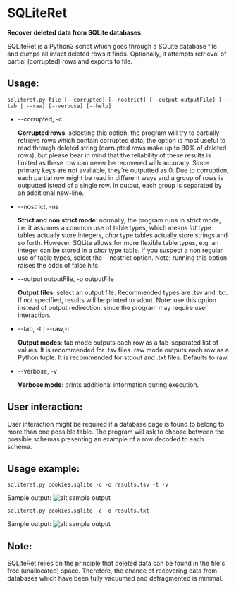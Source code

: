 SQLiteRet
=========
**Recover deleted data from SQLite databases**

  SQLiteRet is a Python3 script which goes through a SQLite database file and dumps all intact deleted rows it finds. Optionally, it attempts retrieval of partial (corrupted) rows and exports to file.

Usage:
---------
`sqliteret.py file [--corrupted] [--nostrict] [--output outputFile] [--tab | --raw] [--verbose] [--help]`

* --corrupted, -c 

  **Corrupted rows**: selecting this option, the program will try to partially retrieve rows which contain corrupted data; the option is most useful to read through deleted string (corrupted rows make up to 80% of deleted rows), but please bear in mind that the reliability of these results is limited as these row can never be recovered with accuracy. Since primary keys are not available, they're outputted as 0.
  Due to corruption, each partial row might be read in different ways and a group of rows is outputted istead of a single row. 
  In output, each group is separated by an additional new-line.
  

* --nostrict, -ns

  **Strict and non strict mode**: normally, the program runs in strict mode, i.e. it assumes a common use of table types, which means *int* type tables actually store integers, *char* type tables actually store strings and so forth. However, SQLite allows for more flexible table types, e.g. an integer can be stored in a *char* type table. If you suspect a non regular use of table types, select the --nostrict option. 
Note: running this option raises the odds of false hits.


* --output outputFile, -o outputFile

  **Output files**: select an output file. Recommended types are .tsv and .txt.
If not specified, results will be printed to sdout.
Note: use this option instead of output redirection, since the program may require user interaction.


* --tab, -t | --raw,-r

  **Output modes**: tab mode outputs each row as a tab-separated list of values. It is recommended for .tsv files.
raw mode outputs each row as a Python tuple. It is recommended for stdout and .txt files.
Defaults to raw.


* --verbose, -v

  **Verbose mode**: prints additional information during execution.

User interaction:
-----------------
User interaction might be required if a database page is found to belong to more than one possible table. 
The program will ask to choose between the possible schemas presenting an example of a row decoded to each schema.


Usage example:
-------------
`sqliteret.py cookies.sqlite -c -o results.tsv -t -v`

  Sample output:
![alt sample output](http://s3.postimg.org/3s8leoflv/two.png "Sample output")

`sqliteret.py cookies.sqlite -c -o results.txt`

  Sample output:
![alt sample output](http://s8.postimg.org/pocz34c4l/one.png "Sample output")


Note:
----- 
SQLiteRet relies on the principle that deleted data can be found in the file's free (unallocated) space. Therefore, the chance of recovering data from databases which have been fully vacuumed and defragmented is minimal.


  
  
